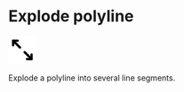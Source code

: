# Explode polyline
<img src="images/explode-polyline.svg" width="50" height="50"> 

Explode a polyline into several line segments.
